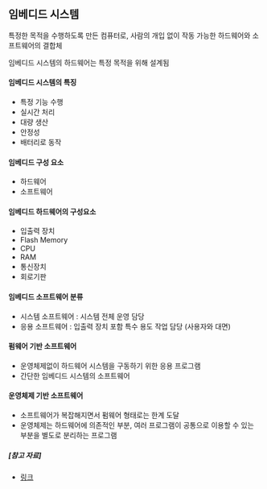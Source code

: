 ## 임베디드 시스템



특정한 목적을 수행하도록 만든 컴퓨터로, 사람의 개입 없이 작동 가능한 하드웨어와 소프트웨어의 결합체

임베디드 시스템의 하드웨어는 특정 목적을 위해 설계됨



#### 임베디드 시스템의 특징

- 특정 기능 수행
- 실시간 처리
- 대량 생산
- 안정성
- 배터리로 동작



#### 임베디드 구성 요소

- 하드웨어
- 소프트웨어



#### 임베디드 하드웨어의 구성요소

- 입출력 장치
- Flash Memory
- CPU
- RAM
- 통신장치
- 회로기판



#### 임베디드 소프트웨어 분류

- 시스템 소프트웨어 : 시스템 전체 운영 담당
- 응용 소프트웨어 : 입출력 장치 포함 특수 용도 작업 담당 (사용자와 대면)



#### 펌웨어 기반 소프트웨어

- 운영체제없이 하드웨어 시스템을 구동하기 위한 응용 프로그램
- 간단한 임베디드 시스템의 소프트웨어



#### 운영체제 기반 소프트웨어

- 소프트웨어가 복잡해지면서 펌웨어 형태로는 한계 도달
- 운영체제는 하드웨어에 의존적인 부분, 여러 프로그램이 공통으로 이용할 수 있는 부분을 별도로 분리하는 프로그램





##### [참고 자료]

- [링크](https://myeonguni.tistory.com/1739)
